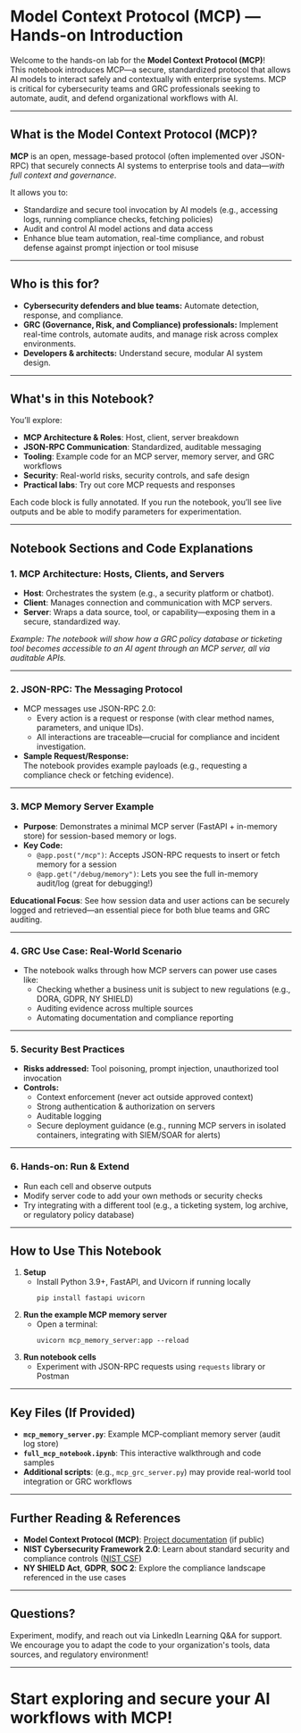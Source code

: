 # Model Context Protocol (MCP) — Hands-on Introduction

Welcome to the hands-on lab for the **Model Context Protocol (MCP)**!  
This notebook introduces MCP—a secure, standardized protocol that allows AI models to interact safely and contextually with enterprise systems. MCP is critical for cybersecurity teams and GRC professionals seeking to automate, audit, and defend organizational workflows with AI.

---

## What is the Model Context Protocol (MCP)?

**MCP** is an open, message-based protocol (often implemented over JSON-RPC) that securely connects AI systems to enterprise tools and data—*with full context and governance*.

It allows you to:
- Standardize and secure tool invocation by AI models (e.g., accessing logs, running compliance checks, fetching policies)
- Audit and control AI model actions and data access
- Enhance blue team automation, real-time compliance, and robust defense against prompt injection or tool misuse

---

## Who is this for?

- **Cybersecurity defenders and blue teams:** Automate detection, response, and compliance.
- **GRC (Governance, Risk, and Compliance) professionals:** Implement real-time controls, automate audits, and manage risk across complex environments.
- **Developers & architects:** Understand secure, modular AI system design.

---

## What's in this Notebook?

You’ll explore:
- **MCP Architecture & Roles**: Host, client, server breakdown
- **JSON-RPC Communication**: Standardized, auditable messaging
- **Tooling**: Example code for an MCP server, memory server, and GRC workflows
- **Security**: Real-world risks, security controls, and safe design
- **Practical labs**: Try out core MCP requests and responses

Each code block is fully annotated. If you run the notebook, you’ll see live outputs and be able to modify parameters for experimentation.

---

## Notebook Sections and Code Explanations

### 1. MCP Architecture: Hosts, Clients, and Servers
- **Host**: Orchestrates the system (e.g., a security platform or chatbot).
- **Client**: Manages connection and communication with MCP servers.
- **Server**: Wraps a data source, tool, or capability—exposing them in a secure, standardized way.

_Example: The notebook will show how a GRC policy database or ticketing tool becomes accessible to an AI agent through an MCP server, all via auditable APIs._

---

### 2. JSON-RPC: The Messaging Protocol
- MCP messages use JSON-RPC 2.0:  
  - Every action is a request or response (with clear method names, parameters, and unique IDs).
  - All interactions are traceable—crucial for compliance and incident investigation.
- **Sample Request/Response:**  
  The notebook provides example payloads (e.g., requesting a compliance check or fetching evidence).

---

### 3. MCP Memory Server Example
- **Purpose**: Demonstrates a minimal MCP server (FastAPI + in-memory store) for session-based memory or logs.
- **Key Code:**
  - `@app.post("/mcp")`: Accepts JSON-RPC requests to insert or fetch memory for a session
  - `@app.get("/debug/memory")`: Lets you see the full in-memory audit/log (great for debugging!)

**Educational Focus**: See how session data and user actions can be securely logged and retrieved—an essential piece for both blue teams and GRC auditing.

---

### 4. GRC Use Case: Real-World Scenario
- The notebook walks through how MCP servers can power use cases like:
  - Checking whether a business unit is subject to new regulations (e.g., DORA, GDPR, NY SHIELD)
  - Auditing evidence across multiple sources
  - Automating documentation and compliance reporting

---

### 5. Security Best Practices
- **Risks addressed:** Tool poisoning, prompt injection, unauthorized tool invocation
- **Controls:**  
  - Context enforcement (never act outside approved context)
  - Strong authentication & authorization on servers
  - Auditable logging
  - Secure deployment guidance (e.g., running MCP servers in isolated containers, integrating with SIEM/SOAR for alerts)

---

### 6. Hands-on: Run & Extend
- Run each cell and observe outputs
- Modify server code to add your own methods or security checks
- Try integrating with a different tool (e.g., a ticketing system, log archive, or regulatory policy database)

---

## How to Use This Notebook

1. **Setup**  
   - Install Python 3.9+, FastAPI, and Uvicorn if running locally  
     ```
     pip install fastapi uvicorn
     ```
2. **Run the example MCP memory server**  
   - Open a terminal:
     ```
     uvicorn mcp_memory_server:app --reload
     ```
3. **Run notebook cells**  
   - Experiment with JSON-RPC requests using `requests` library or Postman

---

## Key Files (If Provided)
- **`mcp_memory_server.py`**: Example MCP-compliant memory server (audit log store)
- **`full_mcp_notebook.ipynb`**: This interactive walkthrough and code samples
- **Additional scripts**: (e.g., `mcp_grc_server.py`) may provide real-world tool integration or GRC workflows

---

## Further Reading & References

- **Model Context Protocol (MCP)**: [Project documentation](https://github.com/modelcontext/protocol) (if public)
- **NIST Cybersecurity Framework 2.0**: Learn about standard security and compliance controls ([NIST CSF](https://www.nist.gov/cyberframework))
- **NY SHIELD Act**, **GDPR**, **SOC 2**: Explore the compliance landscape referenced in the use cases

---

## Questions?  
Experiment, modify, and reach out via LinkedIn Learning Q&A for support.  
We encourage you to adapt the code to your organization's tools, data sources, and regulatory environment!

---

# Start exploring and secure your AI workflows with MCP!
